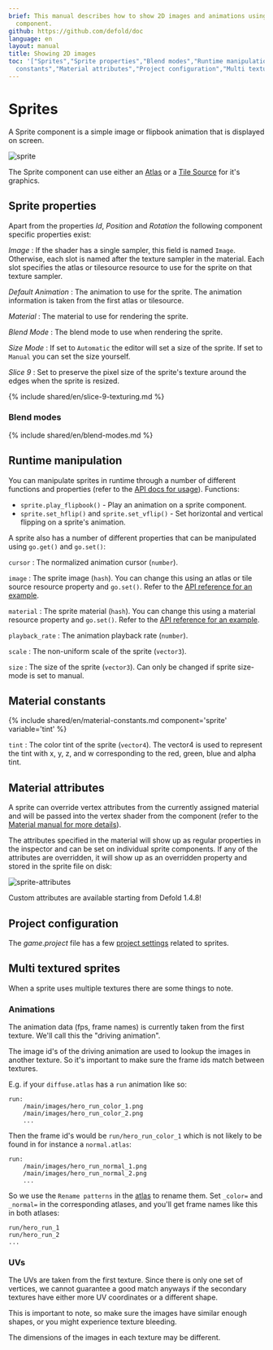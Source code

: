 ```yaml
---
brief: This manual describes how to show 2D images and animations using the sprite
  component.
github: https://github.com/defold/doc
language: en
layout: manual
title: Showing 2D images
toc: '["Sprites","Sprite properties","Blend modes","Runtime manipulation","Material
  constants","Material attributes","Project configuration","Multi textured sprites","Animations","UVs"]'
---
```


# Sprites

A Sprite component is a simple image or flipbook animation that is displayed on screen.

![sprite](../images/graphics/sprite.png)

The Sprite component can use either an [Atlas](/manuals/atlas) or a [Tile Source](/manuals/tilesource) for it's graphics.

## Sprite properties

Apart from the properties *Id*, *Position* and *Rotation* the following component specific properties exist:

*Image*
: If the shader has a single sampler, this field is named `Image`. Otherwise, each slot is named after the texture sampler in the material.
Each slot specifies the atlas or tilesource resource to use for the sprite on that texture sampler.

*Default Animation*
: The animation to use for the sprite. The animation information is taken from the first atlas or tilesource.

*Material*
: The material to use for rendering the sprite.

*Blend Mode*
: The blend mode to use when rendering the sprite.

*Size Mode*
: If set to `Automatic` the editor will set a size of the sprite. If set to `Manual` you can set the size yourself.

*Slice 9*
: Set to preserve the pixel size of the sprite's texture around the edges when the sprite is resized.

{% include shared/en/slice-9-texturing.md %}

### Blend modes
{% include shared/en/blend-modes.md %}

## Runtime manipulation

You can manipulate sprites in runtime through a number of different functions and properties (refer to the [API docs for usage](/ref/sprite/)). Functions:

* `sprite.play_flipbook()` - Play an animation on a sprite component.
* `sprite.set_hflip()` and `sprite.set_vflip()` - Set horizontal and vertical flipping on a sprite's animation.

A sprite also has a number of different properties that can be manipulated using `go.get()` and `go.set()`:

`cursor`
: The normalized animation cursor (`number`).

`image`
: The sprite image (`hash`). You can change this using an atlas or tile source resource property and `go.set()`. Refer to the [API reference for an example](/ref/sprite/#image).

`material`
: The sprite material (`hash`). You can change this using a material resource property and `go.set()`. Refer to the [API reference for an example](/ref/sprite/#material).

`playback_rate`
: The animation playback rate (`number`).

`scale`
: The non-uniform scale of the sprite (`vector3`).

`size`
: The size of the sprite (`vector3`). Can only be changed if sprite size-mode is set to manual.

## Material constants

{% include shared/en/material-constants.md component='sprite' variable='tint' %}

`tint`
: The color tint of the sprite (`vector4`). The vector4 is used to represent the tint with x, y, z, and w corresponding to the red, green, blue and alpha tint.

## Material attributes

A sprite can override vertex attributes from the currently assigned material and will be passed into the vertex shader from the component (refer to the [Material manual for more details](/manuals/material/#attributes)).

The attributes specified in the material will show up as regular properties in the inspector and can be set on individual sprite components. If any of the attributes are overridden, it will show up as an overridden property and stored in the sprite file on disk:

![sprite-attributes](../images/graphics/sprite-attributes.png)

<div class='sidenote' markdown='1'>
Custom attributes are available starting from Defold 1.4.8!
</div>

## Project configuration

The *game.project* file has a few [project settings](/manuals/project-settings#sprite) related to sprites.

## Multi textured sprites

When a sprite uses multiple textures there are some things to note.

### Animations

The animation data (fps, frame names) is currently taken from the first texture. We'll call this the "driving animation".

The image id's of the driving animation are used to lookup the images in another texture.
So it's important to make sure the frame ids match between textures.

E.g. if your `diffuse.atlas` has a `run` animation like so:

```
run:
    /main/images/hero_run_color_1.png
    /main/images/hero_run_color_2.png
    ...
```

Then the frame id's would be `run/hero_run_color_1` which is not likely to be found in for instance a `normal.atlas`:

```
run:
    /main/images/hero_run_normal_1.png
    /main/images/hero_run_normal_2.png
    ...
```

So we use the `Rename patterns` in the [atlas](/manuals/material/) to rename them.
Set `_color=` and `_normal=` in the corresponding atlases, and you'll get frame names like this in both atlases:

```
run/hero_run_1
run/hero_run_2
...
```

### UVs

The UVs are taken from the first texture. Since there is only one set of vertices, we cannot guarantee
a good match anyways if the secondary textures have either more UV coordinates or a different shape.

This is important to note, so make sure the images have similar enough shapes, or you might experience texture bleeding.

The dimensions of the images in each texture may be different.